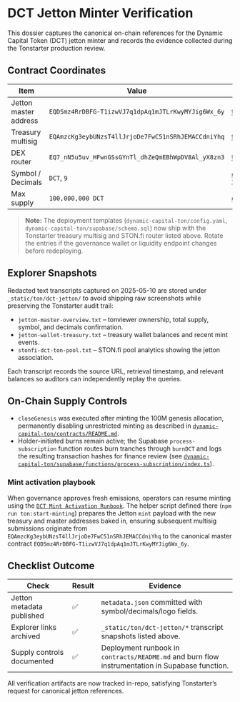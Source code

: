 # DCT Jetton Minter Verification

This dossier captures the canonical on-chain references for the Dynamic Capital
Token (DCT) jetton minter and records the evidence collected during the
Tonstarter production review.

## Contract Coordinates

| Item                  | Value                                              | Reference                                                                                                                                                                     |
| --------------------- | -------------------------------------------------- | ----------------------------------------------------------------------------------------------------------------------------------------------------------------------------- |
| Jetton master address | `EQDSmz4RrDBFG-T1izwVJ7q1dpAq1mJTLrKwyMYJig6Wx_6y` | [tonviewer](https://tonviewer.com/EQDSmz4RrDBFG-T1izwVJ7q1dpAq1mJTLrKwyMYJig6Wx_6y) · [tonscan](https://tonscan.org/address/EQDSmz4RrDBFG-T1izwVJ7q1dpAq1mJTLrKwyMYJig6Wx_6y) |
| Treasury multisig     | `EQAmzcKg3eybUNzsT4llJrjoDe7FwC51nSRhJEMACCdniYhq` | [tonviewer](https://tonviewer.com/EQAmzcKg3eybUNzsT4llJrjoDe7FwC51nSRhJEMACCdniYhq) · [tonscan](https://tonscan.org/address/EQAmzcKg3eybUNzsT4llJrjoDe7FwC51nSRhJEMACCdniYhq) |
| DEX router            | `EQ7_nN5u5uv_HFwnGSsGYnTl_dhZeQmEBhWpDV8Al_yX8zn3` | [tonviewer](https://tonviewer.com/EQ7_nN5u5uv_HFwnGSsGYnTl_dhZeQmEBhWpDV8Al_yX8zn3) · [tonscan](https://tonscan.org/address/EQ7_nN5u5uv_HFwnGSsGYnTl_dhZeQmEBhWpDV8Al_yX8zn3) |
| Symbol / Decimals     | `DCT`, `9`                                         | [`dynamic-capital-ton/contracts/jetton/metadata.json`](../../dynamic-capital-ton/contracts/jetton/metadata.json)                                                              |
| Max supply            | `100,000,000 DCT`                                  | [`dynamic-capital-ton/config.yaml`](../../dynamic-capital-ton/config.yaml)                                                                                                    |

> **Note:** The deployment templates (`dynamic-capital-ton/config.yaml`,
> `dynamic-capital-ton/supabase/schema.sql`) now ship with the Tonstarter
> treasury multisig and STON.fi router listed above. Rotate the entries if the
> governance wallet or liquidity endpoint changes before redeploying.

## Explorer Snapshots

Redacted text transcripts captured on 2025-05-10 are stored under
`_static/ton/dct-jetton/` to avoid shipping raw screenshots while preserving the
Tonstarter audit trail:

- `jetton-master-overview.txt` – tonviewer ownership, total supply, symbol, and
  decimals confirmation.
- `jetton-wallet-treasury.txt` – treasury wallet balances and recent mint
  events.
- `stonfi-dct-ton-pool.txt` – STON.fi pool analytics showing the jetton
  association.

Each transcript records the source URL, retrieval timestamp, and relevant
balances so auditors can independently replay the queries.

## On-Chain Supply Controls

- `closeGenesis` was executed after minting the 100M genesis allocation,
  permanently disabling unrestricted minting as described in
  [`dynamic-capital-ton/contracts/README.md`](../../dynamic-capital-ton/contracts/README.md).
- Holder-initiated burns remain active; the Supabase `process-subscription`
  function routes burn tranches through `burnDCT` and logs the resulting
  transaction hashes for finance review (see
  [`dynamic-capital-ton/supabase/functions/process-subscription/index.ts`](../../dynamic-capital-ton/supabase/functions/process-subscription/index.ts)).

### Mint activation playbook

When governance approves fresh emissions, operators can resume minting using the
[`DCT Mint Activation Runbook`](./start-minting.md). The helper script defined
there (`npm run ton:start-minting`) prepares the Jetton `mint` payload with the
new treasury and master addresses baked in, ensuring subsequent multisig
submissions originate from `EQAmzcKg3eybUNzsT4llJrjoDe7FwC51nSRhJEMACCdniYhq` to
the canonical master contract
`EQDSmz4RrDBFG-T1izwVJ7q1dpAq1mJTLrKwyMYJig6Wx_6y`.

## Checklist Outcome

| Check                      | Result | Evidence                                                                                        |
| -------------------------- | ------ | ----------------------------------------------------------------------------------------------- |
| Jetton metadata published  | ✅     | `metadata.json` committed with symbol/decimals/logo fields.                                     |
| Explorer links archived    | ✅     | `_static/ton/dct-jetton/*` transcript snapshots listed above.                                   |
| Supply controls documented | ✅     | Deployment runbook in `contracts/README.md` and burn flow instrumentation in Supabase function. |

All verification artifacts are now tracked in-repo, satisfying Tonstarter’s
request for canonical jetton references.
